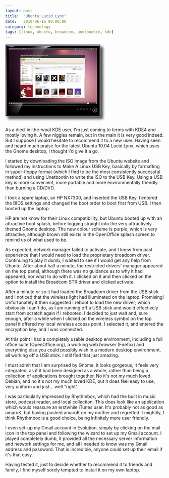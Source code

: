 ```yaml
---
layout: post
title:  "Ubuntu Lucid Lynx"
date:   2010-06-16 00:00:00
category: technology
tags: [linux, ubuntu, broadcom, unetbootin, kde]
---
```


<img src="/assets/ubuntu1004_350.png" class="image-right" alt="Ubuntu 10.04">

As a died-in-the-wool KDE user, I'm just coming to terms with KDE4 and mostly loving it.  A few niggles remain, but in the main it is very good indeed.  But I suppose I would hesitate to recommend it to a new user.  Having seen and heard much praise for the latest Ubuntu 10.04 Lucid Lynx, which uses the Gnome desktop, I thought I'd give it a go.

<!--more-->

I started by downloading the ISO image from the Ubuntu website and followed my instructions to Make A Linux USB Key, basically by formatting in super-floppy format (which I find to be the most consistently successful method) and using Unetbootin to write the ISO to the USB Key.  Using a USB key is more convenient, more portable and more environmentally friendly than burning a CD/DVD.

I took a spare laptop, an HP NX7300, and inserted the USB Key.  I entered the BIOS settings and changed the boot order to boot first from USB.   I then booted up the laptop.

HP are not know for their Linux compatibility, but Ubuntu booted up with an attractive boot splash, before logging straight into the very attractively themed Gnome desktop.  The new colour scheme is purple, which is very attractive, although brown still exists in the OpenOffice splash screen to remind us of what used to be.

As expected, network manager failed to activate, and I knew from past experience that I would need to load the proprietary broadcom driver.  Continuing to play it dumb, I waited to see if I would get any help from Ubuntu.  After about half a minute, the restricted drivers' manager appeared on the top panel, although there was no guidance as to why it had appeared, nor what to do with it.  I clicked on it and then clicked on the option to install the Broadcom STR driver and clicked activate.

After a minute or so it had loaded the Broadcom driver from the USB stick and I noticed that the wireless light had illuminated on the laptop.  Promising!  Unfortunately it then suggested I reboot to load the new driver; which obviously I can't do, as I am running off a USB stick and would effectively start from scratch again if I rebooted.  I decided to just wait and, sure enough, after a while when I clicked on the wireless symbol on the top panel it offered my local wireless access point.  I selected it, and entered the encryption key, and I was connected.

At this point I had a completely usable desktop environment, including a full office suite (OpenOffice.org), a working web browser (Firefox) and everything else you could possibly wish in a modern desktop environment, all working off a USB stick.  I still find that just amazing.

I must admit that I am surprised by Gnome, it looks gorgeous, it feels very integrated, as if it had been designed as a whole, rather than being a collection of applications brought together.  No it's not my much loved Debian, and no it's not my much loved KDE, but it does feel easy to use, very uniform and just... well "right".

I was particularly impressed by Rhythmbox, which had the built in music store, podcast reader, and local collection.  This does look like an application which would reassure an erstwhile iTunes user.  It's probably not as good as amaroK, but having pushed amaroK on my mother and regretted it mightily, I think Rhythmbox is a good choice, being infinitely more user friendly.

I even set-up my Gmail account in Evolution, simply by clicking on the mail icon in the top panel and following the wizard to set up my Gmail account.  I played completely dumb, it provided all the necessary server information and network settings for me, and all I needed to know was my Gmail address and password.  That is incredible, anyone could set up their email if it's that easy.

Having tested it, just to decide whether to recommend it to friends and family, I find myself sorely tempted to install it on my own laptop.

